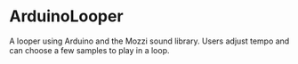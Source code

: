 # ArduinoLooper
A looper using Arduino and the Mozzi sound library.  Users adjust tempo and can choose a few samples to play in a loop.
